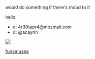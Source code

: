 would do something if there's mood to it 

hello:
- e: 4r30tapr4@mozmail.com
- d: @acayrin
<img src='https://discord.c99.nl/widget/theme-4/448046610723766273.png'>
 
 [funamusea](http://skeb.jp/@funamusea)
